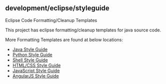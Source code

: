 ## development/eclipse/styleguide
Eclipse Code Formatting/Cleanup Templates

This project has eclipse formatting/cleanup templates for java source code.

More Formatting Templates are found at below locations:
- [Java Style Guide](http://google.github.io/styleguide/javaguide.html)
- [Python Style Guide](http://google.github.io/styleguide/pyguide.html)
- [Shell Style Guide](http://google.github.io/styleguide/shell.xml)
- [HTML/CSS Style Guide](http://google.github.io/styleguide/htmlcssguide.xml)
- [JavaScript Style Guide](http://google.github.io/styleguide/javascriptguide.xml)
- [AngularJS Style Guide](http://google.github.io/styleguide/angularjs-google-style.html)
